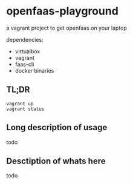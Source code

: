 # openfaas-playground
a vagrant project to get openfaas on your laptop

dependencies:
- virtualbox
- vagrant
- faas-cli
- docker binaries

## TL;DR

```
vagrant up
vagrant status
```

## Long description of usage

todo

## Desctiption of whats here

todo

